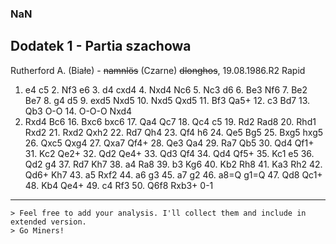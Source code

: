 ### NaN
## Dodatek 1 - Partia szachowa

Rutherford A. (Białe) - ~~namnlös~~ (Czarne)
~~dlonghos~~, 19.08.1986.R2
Rapid
1. e4 c5 2. Nf3 e6 3. d4 cxd4 4. Nxd4 Nc6 5. Nc3 d6 6. Be3 Nf6 7. Be2 Be7 8. g4
d5 9. exd5 Nxd5 10. Nxd5 Qxd5 11. Bf3 Qa5+ 12. c3 Bd7 13. Qb3 O-O 14. O-O-O Nxd4
15. Rxd4 Bc6 16. Bxc6 bxc6 17. Qa4 Qc7 18. Qc4 c5 19. Rd2 Rad8 20. Rhd1 Rxd2 21.
Rxd2 Qxh2 22. Rd7 Qh4 23. Qf4 h6 24. Qe5 Bg5 25. Bxg5 hxg5 26. Qxc5 Qxg4 27.
Qxa7 Qf4+ 28. Qe3 Qa4 29. Ra7 Qb5 30. Qd4 Qf1+ 31. Kc2 Qe2+ 32. Qd2 Qe4+ 33. Qd3
Qf4 34. Qd4 Qf5+ 35. Kc1 e5 36. Qd2 g4 37. Rd7 Kh7 38. a4 Ra8 39. b3 Kg6 40. Kb2
Rh8 41. Ka3 Rh2 42. Qd6+ Kh7 43. a5 Rxf2 44. a6 g3 45. a7 g2 46. a8=Q g1=Q 47.
Qd8 Qc1+ 48. Kb4 Qe4+ 49. c4 Rf3 50. Q6f8 Rxb3+ 0-1

***
```
> Feel free to add your analysis. I'll collect them and include in extended version.
> Go Miners!
```

